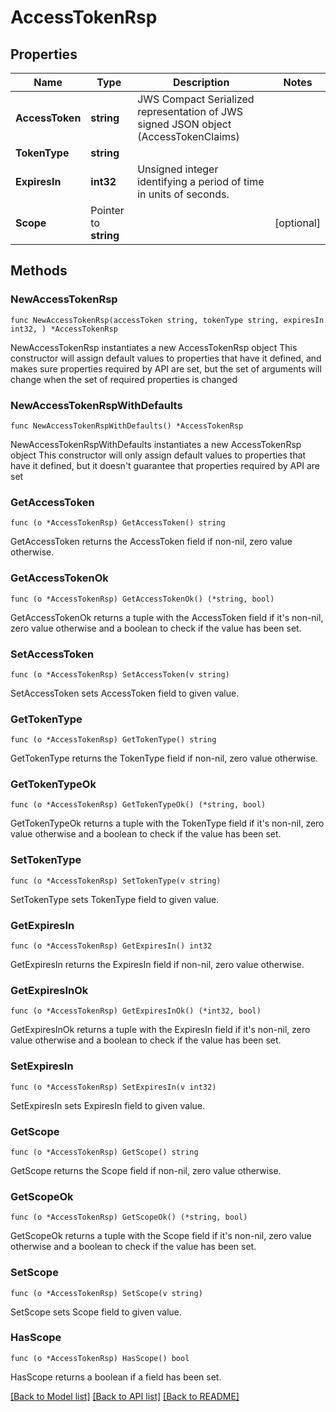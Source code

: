 # AccessTokenRsp

## Properties

Name | Type | Description | Notes
------------ | ------------- | ------------- | -------------
**AccessToken** | **string** | JWS Compact Serialized representation of JWS signed JSON object (AccessTokenClaims)  | 
**TokenType** | **string** |  | 
**ExpiresIn** | **int32** | Unsigned integer identifying a period of time in units of seconds. | 
**Scope** | Pointer to **string** |  | [optional] 

## Methods

### NewAccessTokenRsp

`func NewAccessTokenRsp(accessToken string, tokenType string, expiresIn int32, ) *AccessTokenRsp`

NewAccessTokenRsp instantiates a new AccessTokenRsp object
This constructor will assign default values to properties that have it defined,
and makes sure properties required by API are set, but the set of arguments
will change when the set of required properties is changed

### NewAccessTokenRspWithDefaults

`func NewAccessTokenRspWithDefaults() *AccessTokenRsp`

NewAccessTokenRspWithDefaults instantiates a new AccessTokenRsp object
This constructor will only assign default values to properties that have it defined,
but it doesn't guarantee that properties required by API are set

### GetAccessToken

`func (o *AccessTokenRsp) GetAccessToken() string`

GetAccessToken returns the AccessToken field if non-nil, zero value otherwise.

### GetAccessTokenOk

`func (o *AccessTokenRsp) GetAccessTokenOk() (*string, bool)`

GetAccessTokenOk returns a tuple with the AccessToken field if it's non-nil, zero value otherwise
and a boolean to check if the value has been set.

### SetAccessToken

`func (o *AccessTokenRsp) SetAccessToken(v string)`

SetAccessToken sets AccessToken field to given value.


### GetTokenType

`func (o *AccessTokenRsp) GetTokenType() string`

GetTokenType returns the TokenType field if non-nil, zero value otherwise.

### GetTokenTypeOk

`func (o *AccessTokenRsp) GetTokenTypeOk() (*string, bool)`

GetTokenTypeOk returns a tuple with the TokenType field if it's non-nil, zero value otherwise
and a boolean to check if the value has been set.

### SetTokenType

`func (o *AccessTokenRsp) SetTokenType(v string)`

SetTokenType sets TokenType field to given value.


### GetExpiresIn

`func (o *AccessTokenRsp) GetExpiresIn() int32`

GetExpiresIn returns the ExpiresIn field if non-nil, zero value otherwise.

### GetExpiresInOk

`func (o *AccessTokenRsp) GetExpiresInOk() (*int32, bool)`

GetExpiresInOk returns a tuple with the ExpiresIn field if it's non-nil, zero value otherwise
and a boolean to check if the value has been set.

### SetExpiresIn

`func (o *AccessTokenRsp) SetExpiresIn(v int32)`

SetExpiresIn sets ExpiresIn field to given value.


### GetScope

`func (o *AccessTokenRsp) GetScope() string`

GetScope returns the Scope field if non-nil, zero value otherwise.

### GetScopeOk

`func (o *AccessTokenRsp) GetScopeOk() (*string, bool)`

GetScopeOk returns a tuple with the Scope field if it's non-nil, zero value otherwise
and a boolean to check if the value has been set.

### SetScope

`func (o *AccessTokenRsp) SetScope(v string)`

SetScope sets Scope field to given value.

### HasScope

`func (o *AccessTokenRsp) HasScope() bool`

HasScope returns a boolean if a field has been set.


[[Back to Model list]](../README.md#documentation-for-models) [[Back to API list]](../README.md#documentation-for-api-endpoints) [[Back to README]](../README.md)



